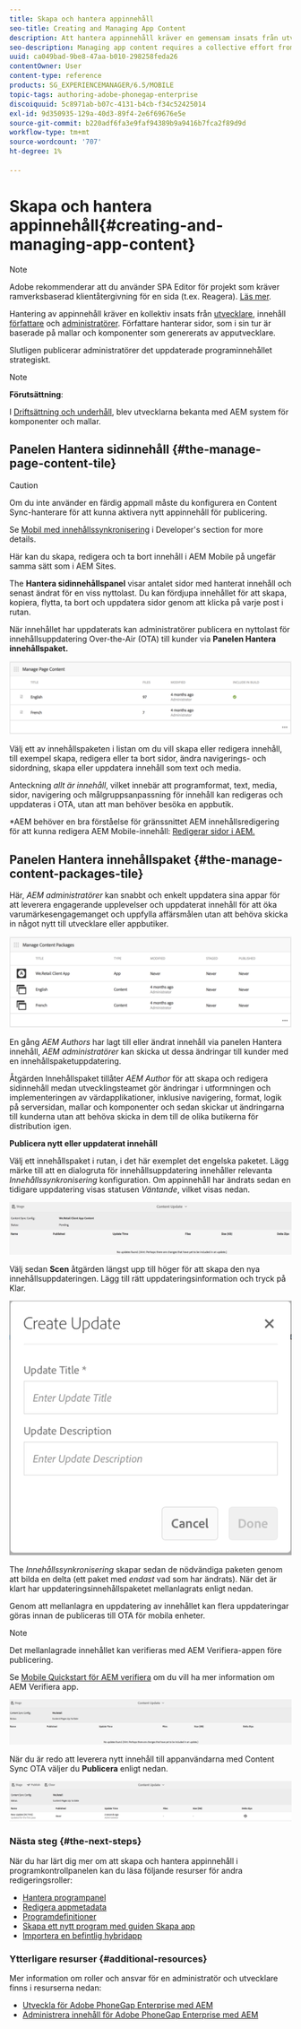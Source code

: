 ```yaml
---
title: Skapa och hantera appinnehåll
seo-title: Creating and Managing App Content
description: Att hantera appinnehåll kräver en gemensam insats från utvecklare, innehållsförfattare och administratörer.  Författare hanterar sidor, som i sin tur är baserade på mallar och komponenter som genererats av apputvecklare.
seo-description: Managing app content requires a collective effort from developers, content authors and administrators.  Authors manipulate pages, which are in turn based off of templates and components generated by app developers.
uuid: ca049bad-9be8-47aa-b010-298258feda26
contentOwner: User
content-type: reference
products: SG_EXPERIENCEMANAGER/6.5/MOBILE
topic-tags: authoring-adobe-phonegap-enterprise
discoiquuid: 5c8971ab-b07c-4131-b4cb-f34c52425014
exl-id: 9d350935-129a-40d3-89f4-2e6f69676e5e
source-git-commit: b220adf6fa3e9faf94389b9a9416b7fca2f89d9d
workflow-type: tm+mt
source-wordcount: '707'
ht-degree: 1%

---
```


# Skapa och hantera appinnehåll{#creating-and-managing-app-content}

>[!NOTE]
>
>Adobe rekommenderar att du använder SPA Editor för projekt som kräver ramverksbaserad klientåtergivning för en sida (t.ex. Reagera). [Läs mer](/help/sites-developing/spa-overview.md).

Hantering av appinnehåll kräver en kollektiv insats från [utvecklare](#developer), innehåll [författare](#author) och [administratörer](#administrator). Författare hanterar sidor, som i sin tur är baserade på mallar och komponenter som genererats av apputvecklare.

Slutligen publicerar administratörer det uppdaterade programinnehållet strategiskt.

>[!NOTE]
>
>**Förutsättning**:
>
>I [Driftsättning och underhåll](/help/sites-deploying/deploy.md), blev utvecklarna bekanta med AEM system för komponenter och mallar.

## Panelen Hantera sidinnehåll {#the-manage-page-content-tile}

>[!CAUTION]
>
>Om du inte använder en färdig appmall måste du konfigurera en Content Sync-hanterare för att kunna aktivera nytt appinnehåll för publicering.
>
>Se [Mobil med innehållssynkronisering](/help/mobile/phonegap-contentsync.md) i Developer&#39;s section for more details.

Här kan du skapa, redigera och ta bort innehåll i AEM Mobile på ungefär samma sätt som i AEM Sites.

The **Hantera sidinnehållspanel** visar antalet sidor med hanterat innehåll och senast ändrat för en viss nyttolast. Du kan fördjupa innehållet för att skapa, kopiera, flytta, ta bort och uppdatera sidor genom att klicka på varje post i rutan.

När innehållet har uppdaterats kan administratörer publicera en nyttolast för innehållsuppdatering Over-the-Air (OTA) till kunder via **Panelen Hantera innehållspaket.**

![chlimage_1-161](assets/chlimage_1-161.png)

Välj ett av innehållspaketen i listan om du vill skapa eller redigera innehåll, till exempel skapa, redigera eller ta bort sidor, ändra navigerings- och sidordning, skapa eller uppdatera innehåll som text och media.

Anteckning *allt är innehåll*, vilket innebär att programformat, text, media, sidor, navigering och målgruppsanpassning för innehåll kan redigeras och uppdateras i OTA, utan att man behöver besöka en appbutik.

*AEM behöver en bra förståelse för gränssnittet AEM innehållsredigering för att kunna redigera AEM Mobile-innehåll: [Redigerar sidor i AEM.](/help/sites-authoring/qg-page-authoring.md)

## Panelen Hantera innehållspaket {#the-manage-content-packages-tile}

Här, *AEM administratörer* kan snabbt och enkelt uppdatera sina appar för att leverera engagerande upplevelser och uppdaterat innehåll för att öka varumärkesengagemanget och uppfylla affärsmålen utan att behöva skicka in något nytt till utvecklare eller appbutiker.

![chlimage_1-162](assets/chlimage_1-162.png)

En gång *AEM Authors* har lagt till eller ändrat innehåll via panelen Hantera innehåll, *AEM administratörer* kan skicka ut dessa ändringar till kunder med en innehållspaketuppdatering.

Åtgärden Innehållspaket tillåter *AEM Author* för att skapa och redigera sidinnehåll medan utvecklingsteamet gör ändringar i utformningen och implementeringen av värdapplikationer, inklusive navigering, format, logik på serversidan, mallar och komponenter och sedan skickar ut ändringarna till kunderna utan att behöva skicka in dem till de olika butikerna för distribution igen.

**Publicera nytt eller uppdaterat innehåll**

Välj ett innehållspaket i rutan, i det här exemplet det engelska paketet. Lägg märke till att en dialogruta för innehållsuppdatering innehåller relevanta *Innehållssynkronisering* konfiguration. Om appinnehåll har ändrats sedan en tidigare uppdatering visas statusen *Väntande*, vilket visas nedan.

![chlimage_1-163](assets/chlimage_1-163.png)

Välj sedan **Scen** åtgärden längst upp till höger för att skapa den nya innehållsuppdateringen. Lägg till rätt uppdateringsinformation och tryck på Klar.

![chlimage_1-164](assets/chlimage_1-164.png)

The *Innehållssynkronisering* skapar sedan de nödvändiga paketen genom att bilda en delta (ett paket med *endast* vad som har ändrats). När det är klart har uppdateringsinnehållspaketet mellanlagrats enligt nedan.

Genom att mellanlagra en uppdatering av innehållet kan flera uppdateringar göras innan de publiceras till OTA för mobila enheter.

>[!NOTE]
>
>Det mellanlagrade innehållet kan verifieras med AEM Verifiera-appen före publicering.
>
>Se [Mobile Quickstart för AEM verifiera](/help/mobile/phonegap-mobile-quickstart.md) om du vill ha mer information om AEM Verifiera app.

![chlimage_1-165](assets/chlimage_1-165.png)

När du är redo att leverera nytt innehåll till appanvändarna med Content Sync OTA väljer du **Publicera** enligt nedan.

![chlimage_1-166](assets/chlimage_1-166.png)

### Nästa steg {#the-next-steps}

När du har lärt dig mer om att skapa och hantera appinnehåll i programkontrollpanelen kan du läsa följande resurser för andra redigeringsroller:

* [Hantera programpanel](/help/mobile/phonegap-app-details-tile.md)
* [Redigera appmetadata](/help/mobile/phonegap-editmetadata.md)
* [Programdefinitioner](/help/mobile/phonegap-app-definitions.md)
* [Skapa ett nytt program med guiden Skapa app](/help/mobile/phonegap-create-new-app.md)
* [Importera en befintlig hybridapp](/help/mobile/phonegap-adding-content-to-imported-app.md)

### Ytterligare resurser {#additional-resources}

Mer information om roller och ansvar för en administratör och utvecklare finns i resurserna nedan:

* [Utveckla för Adobe PhoneGap Enterprise med AEM](/help/mobile/developing-in-phonegap.md)
* [Administrera innehåll för Adobe PhoneGap Enterprise med AEM](/help/mobile/administer-phonegap.md)
